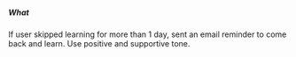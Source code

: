 ##### What
If user skipped learning for more than 1 day, sent an email reminder to come back and learn. 
Use positive and supportive tone. 